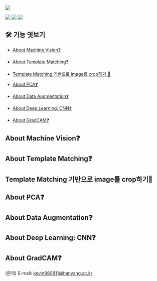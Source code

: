 <img src="https://capsule-render.vercel.app/api?type=rounded&color=A3DCBE&height=200&section=header&text=Guideline%20for%20beginner&fontSize=70" />

<img src="https://img.shields.io/badge/python-%233776AB.svg?&style=for-the-badge&logo=python&logoColor=white" /> <img src="https://img.shields.io/badge/pytorch-%23EE4C2C.svg?&style=for-the-badge&logo=pytorch&logoColor=white" /> <img src="https://img.shields.io/badge/VisualStudioCode-007ACC?style=flat-square&logo=visualstudiocode&logoColor=white" />

## 🛠 기능 엿보기
  - [About Machine Vision❓ ](#about-Machine-Vision)
  - [About Template Matching❓ ](#about-Template-Matching)
  - [Template Matching 기반으로 image를 crop하기 🎯 ](#template-matching-기반으로-image를-crop하기)
  
  - [About PCA❓ ](#about-PCA)
  - [About Data Augmentation❓ ](#About-Data-Augmentation)
  - [About Deep Learning: CNN❓ ](#About-Deep-Learning:-CNN)
  - [About GradCAM❓ ](#About-GradCAM)



## About Machine Vision❓ 
## About Template Matching❓ 
## Template Matching 기반으로 image를 crop하기🎯 

## About PCA❓ 
## About Data Augmentation❓ 
## About Deep Learning: CNN❓ 
## About GradCAM❓ 


(문의) E-mail: kevin980811@hanyang.ac.kr

